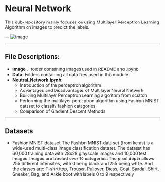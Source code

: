 # Neural Network

This sub-repository mainly focuses on using Multilayer Perceptron Learning Algorithm on images to predict the labels.

--
![image](https://media.geeksforgeeks.org/wp-content/uploads/20200702205951/nn.PNG)

---
## File Descriptions:
* **Image**： folder containing images used in README and .ipynb
* **Data**: Folders containing all data files used in this module
* **Neutral_Network.ipynb**:
   - Introduction of the perceptron algorithm
   - Advantages and Disadvantages of Multilayer Neural Network
   - Building Multilayer Perceptron Learning algorithm from scratch
   - Performing the multilayer perceptron algorithm using Fashion MNIST dataset to classify fashion categories
   - Comparison of Gradient Descent Methods
  
---
## Datasets
* Fashion MNIST data set
The Fashion MNIST data set (from keras) is a wide-used multi-class image classification dataset. The dataset has 60,000 training data with 28x28 grayscale images and 10,000 test images. Images are labeled over 10 categories. The pixel depth allows 255 different intensities, with 0 being black and 255 being white. And the classes are: T-shirt/top, Trouser, Pullover, Dress, Coat, Sandal, Shirt, Sneaker, Bag, and Ankle boot with labels 0 to 9 respectively
